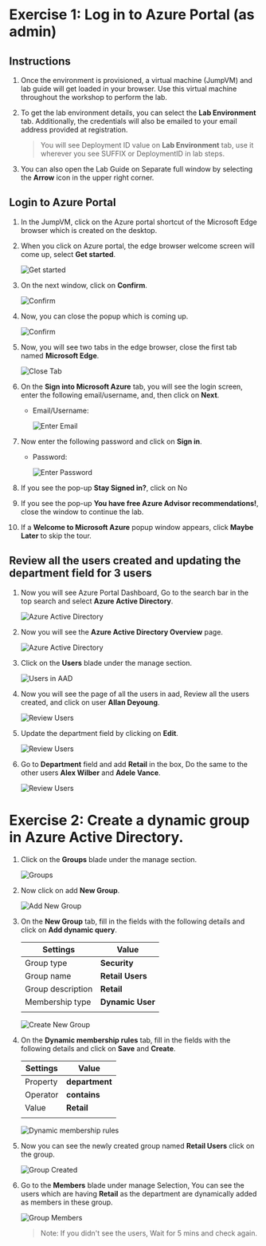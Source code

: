 # Exercise 1: Log in to Azure Portal (as admin)

 
 

## Instructions 

 
 

1. Once the environment is provisioned, a virtual machine (JumpVM) and lab guide will get loaded in your browser. Use this virtual machine throughout the workshop to perform the lab. 

 
 

2. To get the lab environment details, you can select the **Lab Environment** tab. Additionally, the credentials will also be emailed to your email address provided at registration. 

  

    > You will see Deployment ID value on **Lab Environment** tab, use it wherever you see SUFFIX or DeploymentID in lab steps. 

  

3. You can also open the Lab Guide on Separate full window by selecting the **Arrow** icon in the upper right corner. 

  

## Login to Azure Portal 

 
 

1. In the JumpVM, click on the Azure portal shortcut of the Microsoft Edge browser which is created on the desktop. 

    

2. When you click on Azure portal, the edge browser welcome screen will come up, select **Get started**. 

 
 

   ![](images/edge-get-started-window.png "Get started") 

    

3. On the next window, click on **Confirm**. 

 
 

   ![](./images/edge-confirm.png "Confirm") 

    

4. Now, you can close the popup which is coming up. 

 
 

   ![](images/edge-continue.png "Confirm") 

    

5. Now, you will see two tabs in the edge browser, close the first tab named **Microsoft Edge**. 

 
 

   ![](images/close-tab.png "Close Tab") 

    

6. On the **Sign into Microsoft Azure** tab, you will see the login screen, enter the following email/username, and, then click on **Next**.  

   * Email/Username: <inject key="AzureAdUserEmail"></inject> 

    

     ![](images/azure-login-enter-email.png "Enter Email") 

      

7. Now enter the following password and click on **Sign in**. 

   * Password: <inject key="AzureAdUserPassword"></inject> 

    

     ![](images/azure-login-enter-password1.png "Enter Password") 

      

8. If you see the pop-up **Stay Signed in?**, click on No 

 
 

9. If you see the pop-up **You have free Azure Advisor recommendations!**, close the window to continue the lab. 

 
 

10. If a **Welcome to Microsoft Azure** popup window appears, click **Maybe Later** to skip the tour. 





## Review all the users created and updating the department field for 3 users



1. Now you will see Azure Portal Dashboard, Go to the search bar in the top search and select **Azure Active Directory**.




   ![](images/search-aad.png "Azure Active Directory")



2. Now you will see the **Azure Active Directory Overview** page.




   ![](images/azure-active-directory.png "Azure Active Directory")



3. Click on the **Users** blade under the manage section.




   ![](images/users-aad.png "Users in AAD")



4. Now you will see the page of all the users in aad, Review all the users created, and click on user **Allan Deyoung**.




   ![](images/review-aad-users.png " Review Users")




5. Update the department field by clicking on **Edit**.




   ![](images/edit-user.png " Review Users")



6. Go to **Department** field and add **Retail** in the box, Do the same to the other users **Alex Wilber** and **Adele Vance**.




   ![](images/department-field.png " Review Users")





# Exercise 2: Create a dynamic group in Azure Active Directory.



1. Click on the **Groups** blade under the manage section.




   ![](images/groups-aad.png "Groups")



2. Now click on add **New Group**.




   ![](images/add-new-aad-group.png "Add New Group")



3. On the **New Group** tab, fill in the fields with the following details and click on **Add dynamic query**.

    | Settings | Value |
    |--|--|
    | Group type | **Security** |
    | Group name |  **Retail Users** |
    | Group description | **Retail** |
    | Membership type | **Dynamic User** |
    | | |




   ![](images/create-add-group.png "Create New Group")



3. On the **Dynamic membership rules** tab, fill in the fields with the following details and click on **Save** and **Create**.

    | Settings | Value |
    |--|--|
    | Property | **department** |
    | Operator |  **contains** |
    | Value | **Retail** |
    | | |




   ![](images/dynamic-membership-rules.png "Dynamic membership rules")




4. Now you can see the newly created group named **Retail Users** click on the group.





   ![](images/group-created.png "Group Created")




6. Go to the **Members** blade under manage Selection, You can see the users which are having **Retail** as the department are dynamically added as members in these group.





   ![](images/group-members.png "Group Members")

   > Note: If you didn't see the users, Wait for 5 mins and check again.